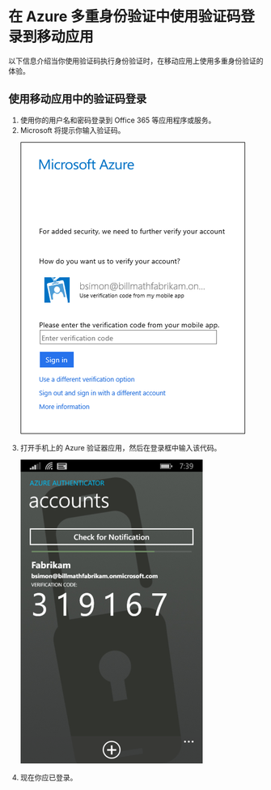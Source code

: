 
<properties 
	pageTitle="在 Azure Multi-Factor Authentication 中使用验证码登录到移动应用" 
	description="本页介绍用户如何在 Azure MFA 中使用移动应用验证码登录。" 
	services="multi-factor-authentication" 
	documentationCenter="" 
	authors="billmath" 
	manager="stevenpo" 
	editor="curtland"/>

<tags
	ms.service="multi-factor-authentication"
	ms.workload="identity"
	ms.tgt_pltfrm="na"
	ms.devlang="na"
	ms.topic="article"
	ms.date="08/04/2016"
	wacn.date="09/19/2016"
	ms.author="kgremban"/>

# 在 Azure 多重身份验证中使用验证码登录到移动应用


以下信息介绍当你使用验证码执行身份验证时，在移动应用上使用多重身份验证的体验。

## 使用移动应用中的验证码登录

<ol>

<li>使用你的用户名和密码登录到 Office 365 等应用程序或服务。</li>
<li>Microsoft 将提示你输入验证码。</li>


![Setup](./media/multi-factor-authentication-end-user-signin-app-verify/verify.png)

<li>打开手机上的 Azure 验证器应用，然后在登录框中输入该代码。</li>

![Setup](./media/multi-factor-authentication-end-user-signin-app-verify/phone.png)


<li>现在你应已登录。</li>


 

<!---HONumber=Mooncake_0912_2016-->